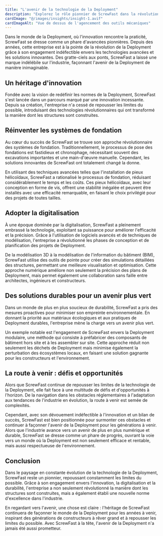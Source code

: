 ```yaml
---
title: "L'avenir de la technologie de la Deployment"
description: "Explorez le rôle pionnier de ScrewFast dans la révolution de la Deployment grâce à des technologies avancées et des solutions innovantes."
cardImage: "@/images/insights/insight-1.avif"
cardImageAlt: "Vue de dessus de l'agencement des outils mécaniques"
---
```


Dans le monde de la Deployment, où l'innovation rencontre la praticité, ScrewFast se dresse comme un phare d'avancées pionnières. Depuis des années, cette entreprise est à la pointe de la révolution de la Deployment grâce à son engagement indéfectible envers les technologies avancées et les solutions innovantes. Des gratte-ciels aux ponts, ScrewFast a laissé une marque indélébile sur l'industrie, façonnant l'avenir de la Deployment de manière inimaginable.

## Un héritage d'innovation

Fondée avec la vision de redéfinir les normes de la Deployment, ScrewFast s'est lancée dans un parcours marqué par une innovation incessante. Depuis sa création, l'entreprise n'a cessé de repousser les limites du possible, introduisant des technologies révolutionnaires qui ont transformé la manière dont les structures sont construites.

## Réinventer les systèmes de fondation

Au cœur du succès de ScrewFast se trouve son approche révolutionnaire des systèmes de fondation. Traditionnellement, le processus de pose des fondations est fastidieux et chronophage, nécessitant souvent des excavations importantes et une main-d'œuvre manuelle. Cependant, les solutions innovantes de ScrewFast ont totalement changé la donne.

En utilisant des techniques avancées telles que l'installation de pieux hélicoïdaux, ScrewFast a rationalisé le processus de fondation, réduisant considérablement le temps et les coûts. Ces pieux hélicoïdaux, avec leur conception en forme de vis, offrent une stabilité inégalée et peuvent être installés avec une efficacité remarquable, en faisant le choix privilégié pour des projets de toutes tailles.

## Adopter la digitalisation

À une époque dominée par la digitalisation, ScrewFast a pleinement embrassé la technologie, exploitant sa puissance pour améliorer l'efficacité et la précision. Grâce à l'utilisation de logiciels avancés et de techniques de modélisation, l'entreprise a révolutionné les phases de conception et de planification des projets de Deployment.

De la modélisation 3D à la modélisation de l'information du bâtiment (BIM), ScrewFast utilise des outils de pointe pour créer des simulations détaillées des structures, permettant une meilleure visualisation et optimisation. Cette approche numérique améliore non seulement la précision des plans de Deployment, mais permet également une collaboration sans faille entre architectes, ingénieurs et constructeurs.

## Des solutions durables pour un avenir plus vert

Dans un monde de plus en plus soucieux de durabilité, ScrewFast a pris des mesures proactives pour minimiser son empreinte environnementale. En donnant la priorité aux matériaux écologiques et aux pratiques de Deployment durables, l'entreprise mène la charge vers un avenir plus vert.

Un exemple notable est l'engagement de ScrewFast envers la Deployment modulaire, une méthode qui consiste à préfabricer des composants de bâtiment hors site et à les assembler sur site. Cette approche réduit non seulement les déchets de Deployment mais minimise également la perturbation des écosystèmes locaux, en faisant une solution gagnante pour les constructeurs et l'environnement.

## La route à venir : défis et opportunités

Alors que ScrewFast continue de repousser les limites de la technologie de la Deployment, elle fait face à une multitude de défis et d'opportunités à l'horizon. De la navigation dans les obstacles réglementaires à l'adaptation aux tendances de l'industrie en évolution, la route à venir est semée de complexités.

Cependant, avec son dévouement indéfectible à l'innovation et un bilan de succès, ScrewFast est bien positionnée pour surmonter ces obstacles et continuer à façonner l'avenir de la Deployment pour les générations à venir. Alors que l'industrie avance vers un avenir de plus en plus numérique et durable, ScrewFast se dresse comme un phare de progrès, ouvrant la voie vers un monde où la Deployment est non seulement efficace et rentable, mais aussi respectueuse de l'environnement.

## Conclusion

Dans le paysage en constante évolution de la technologie de la Deployment, ScrewFast reste un pionnier, repoussant constamment les limites du possible. Grâce à son engagement envers l'innovation, la digitalisation et la durabilité, l'entreprise a non seulement révolutionné la manière dont les structures sont construites, mais a également établi une nouvelle norme d'excellence dans l'industrie.

En regardant vers l'avenir, une chose est claire : l'héritage de ScrewFast continuera de façonner le monde de la Deployment pour les années à venir, inspirant des générations de constructeurs à rêver grand et à repousser les limites du possible. Avec ScrewFast à la tête, l'avenir de la Deployment n'a jamais été aussi prometteur.
